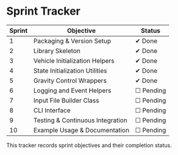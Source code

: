# Sprint Tracker

| Sprint | Objective | Status |
|-------|-----------|--------|
| 1 | Packaging & Version Setup | ✔ Done |
| 2 | Library Skeleton | ✔ Done |
| 3 | Vehicle Initialization Helpers | ✔ Done |
| 4 | State Initialization Utilities | ✔ Done |
| 5 | Gravity Control Wrappers | ✔ Done |
| 6 | Logging and Event Helpers | ☐ Pending |
| 7 | Input File Builder Class | ☐ Pending |
| 8 | CLI Interface | ☐ Pending |
| 9 | Testing & Continuous Integration | ☐ Pending |
| 10 | Example Usage & Documentation | ☐ Pending |

This tracker records sprint objectives and their completion status.
